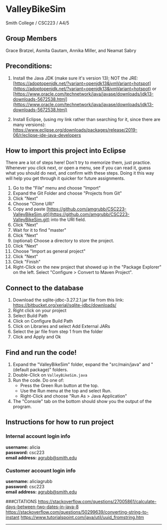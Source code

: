 # ValleyBikeSim
Smith College / CSC223 / A4/5

## Group Members 

Grace Bratzel, Asmita Gautam, Annika Miller, and Neamat Sabry

## Preconditions:

1. Install the Java JDK (make sure it's version 13); NOT the JRE: 
[https://adoptopenjdk.net/?variant=openjdk13&jvmVariant=hotspot](https://adoptopenjdk.net/?variant=openjdk13&jvmVariant=hotspot) or
[https://www.oracle.com/technetwork/java/javase/downloads/jdk13-downloads-5672538.html](https://www.oracle.com/technetwork/java/javase/downloads/jdk13-downloads-5672538.html)

2. Install Eclipse, (using my link rather than searching for it, since there are many versions):                             [https://www.eclipse.org/downloads/packages/release/2019-06/r/eclipse-ide-java-developers        ](https://www.eclipse.org/downloads/packages/release/2019-06/r/eclipse-ide-java-developers)

## How to import this project into Eclipse

There are a lot of steps here! Don't try to memorize them, just practice. Whenever you click next, or open a menu, see if you can read it, guess what you should do next, and confirm with these steps. Doing it this way will help you get through it quicker for future assignments.

1. Go to the "File" menu and choose "Import"
2. Expand the Git Folder and choose "Projects from Git"
3. Click "Next"
4. Choose "Clone URI"
5. Copy and paste [https://github.com/amgrubb/CSC223-ValleyBikeSim.git](https://github.com/amgrubb/CSC223-ValleyBikeSim.git) into the URI field.
6. Click "Next"
7. Wait for it to find "master"
8. Click "Next"
9. (optional) Choose a directory to store the project.
10. Click "Next"
11. Choose "Import as general project"
12. Click "Next"
13. Click "Finish"
14. Right-Click on the new project that showed up in the "Package Explorer" on the left. Select "Configure > Convert to Maven Project".

## Connect to the database

1. Download the sqlite-jdbc-3.27.2.1.jar file from this link: https://bitbucket.org/xerial/sqlite-jdbc/downloads/
2. Right click on your project
3. Select Build Path
4. Click on Configure Build Path
5. Click on Libraries and select Add External JARs
6. Select the jar file from step 1 from the folder
7. Click and Apply and Ok

## Find and run the code!

1. Expand the "ValleyBikeSim" folder, expand the "src/main/java" and "(default package)" folders.
16. Double-Click on ``ValleyBikeSim.java``
17. Run the code. Do one of:
    - Press the Green Run button at the top.
    - Use the Run menu at the top and select Run.
    - Right-Click and choose "Run As > Java Application"
18. The "Console" tab on the bottom should show you the output of the program. 
    
## Instructions for how to run project

### Internal account login info

**username:** alicia <br/>
**password:** csc223 <br/>
**email address:** agrubb@smith.edu 

### Customer account login info

**username:** aliciagrubb <br/>
**password:** csc223 <br/>
**email address:** agrubb@smith.edu




###CITATIONS
https://stackoverflow.com/questions/27005861/calculate-days-between-two-dates-in-java-8
https://stackoverflow.com/questions/50299639/converting-string-to-instant
https://www.tutorialspoint.com/java/util/uuid_fromstring.htm

***
